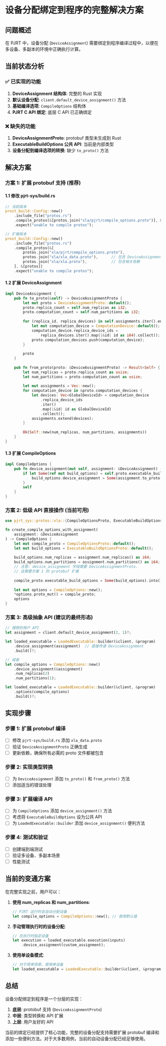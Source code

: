 # 设备分配绑定到程序的完整解决方案

## 问题概述

在 PJRT 中，设备分配 (`DeviceAssignment`) 需要绑定到程序编译过程中，以便在多设备、多副本的环境中正确执行计算。

## 当前状态分析

### ✅ 已实现的功能
1. **DeviceAssignment 结构体**: 完整的 Rust 实现
2. **默认设备分配**: `client.default_device_assignment()` 方法
3. **基础编译选项**: `CompileOptions` 结构体
4. **PJRT C API 绑定**: 底层 C API 已正确绑定

### ❌ 缺失的功能
1. **DeviceAssignmentProto**: protobuf 类型未生成到 Rust
2. **ExecutableBuildOptions 公共 API**: 当前是内部类型
3. **设备分配到编译选项的转换**: 缺少 `to_proto()` 方法

## 解决方案

### 方案 1: 扩展 protobuf 支持 (推荐)

#### 1.1 修改 pjrt-sys/build.rs

```rust
// 当前版本
prost_build::Config::new()
    .include_file("protos.rs")
    .compile_protos(&[protos.join("xla/pjrt/compile_options.proto")], &[protos])
    .expect("unable to compile protos");

// 扩展版本
prost_build::Config::new()
    .include_file("protos.rs")
    .compile_protos(&[
        protos.join("xla/pjrt/compile_options.proto"),
        protos.join("xla/xla_data.proto"),      // 包含 DeviceAssignmentProto
        protos.join("xla/xla.proto"),           // 包含相关依赖
    ], &[protos])
    .expect("unable to compile protos");
```

#### 1.2 扩展 DeviceAssignment

```rust
impl DeviceAssignment {
    pub fn to_proto(&self) -> DeviceAssignmentProto {
        let mut proto = DeviceAssignmentProto::default();
        proto.replica_count = self.num_replicas as i32;
        proto.computation_count = self.num_partitions as i32;
        
        for (replica_id, replica_devices) in self.assignments.iter().enumerate() {
            let mut computation_device = ComputationDevice::default();
            computation_device.replica_device_ids = 
                replica_devices.iter().map(|&id| id as i64).collect();
            proto.computation_devices.push(computation_device);
        }
        
        proto
    }
    
    pub fn from_proto(proto: &DeviceAssignmentProto) -> Result<Self> {
        let num_replicas = proto.replica_count as usize;
        let num_partitions = proto.computation_count as usize;
        
        let mut assignments = Vec::new();
        for computation_device in &proto.computation_devices {
            let devices: Vec<GlobalDeviceId> = computation_device
                .replica_device_ids
                .iter()
                .map(|&id| id as GlobalDeviceId)
                .collect();
            assignments.extend(devices);
        }
        
        Ok(Self::new(num_replicas, num_partitions, assignments))
    }
}
```

#### 1.3 扩展 CompileOptions

```rust
impl CompileOptions {
    pub fn device_assignment(mut self, assignment: &DeviceAssignment) -> Self {
        if let Some(ref mut build_options) = self.proto.executable_build_options {
            build_options.device_assignment = Some(assignment.to_proto()).into();
        }
        self
    }
}
```

### 方案 2: 低级 API 直接操作 (当前可用)

```rust
use pjrt_sys::protos::xla::{CompileOptionsProto, ExecutableBuildOptionsProto};

fn create_compile_options_with_assignment(
    assignment: &DeviceAssignment
) -> CompileOptions {
    let mut compile_proto = CompileOptionsProto::default();
    let mut build_options = ExecutableBuildOptionsProto::default();
    
    build_options.num_replicas = assignment.num_replicas() as i64;
    build_options.num_partitions = assignment.num_partitions() as i64;
    // 注意: device_assignment 字段需要 DeviceAssignmentProto，
    // 这需要方案 1 的 protobuf 扩展
    
    compile_proto.executable_build_options = Some(build_options).into();
    
    let mut options = CompileOptions::new();
    *options.proto_mut() = compile_proto;
    options
}
```

### 方案 3: 高级抽象 API (建议的最终形态)

```rust
// 理想的用户 API
let assignment = client.default_device_assignment(2, 1)?;

let loaded_executable = LoadedExecutable::builder(&client, &program)
    .device_assignment(assignment)  // 直接传递 DeviceAssignment
    .build()?;

// 或者
let compile_options = CompileOptions::new()
    .device_assignment(&assignment)
    .num_replicas(2)
    .num_partitions(1);

let loaded_executable = LoadedExecutable::builder(&client, &program)
    .options(compile_options)
    .build()?;
```

## 实现步骤

### 步骤 1: 扩展 protobuf 编译
- [ ] 修改 `pjrt-sys/build.rs` 添加 `xla_data.proto`
- [ ] 验证 `DeviceAssignmentProto` 正确生成
- [ ] 更新依赖，确保所有必需的 proto 文件都被包含

### 步骤 2: 实现类型转换
- [ ] 为 `DeviceAssignment` 添加 `to_proto()` 和 `from_proto()` 方法
- [ ] 添加适当的错误处理

### 步骤 3: 扩展编译 API
- [ ] 为 `CompileOptions` 添加 `device_assignment()` 方法
- [ ] 考虑将 `ExecutableBuildOptions` 设为公共 API
- [ ] 为 `LoadedExecutable::builder` 添加 `device_assignment()` 便利方法

### 步骤 4: 测试和验证
- [ ] 创建端到端测试
- [ ] 验证多设备、多副本场景
- [ ] 性能测试

## 当前的变通方案

在完整实现之前，用户可以：

1. **使用 num_replicas 和 num_partitions**:
   ```rust
   // PJRT 运行时会自动分配设备
   let compile_options = CompileOptions::new(); // 使用默认值
   ```

2. **手动管理执行时的设备分配**:
   ```rust
   // 在执行时指定设备
   let execution = loaded_executable.execution(inputs)
       .device_assignment(custom_assignment);
   ```

3. **使用单设备模式**:
   ```rust
   // 对于简单场景，使用单设备
   let loaded_executable = LoadedExecutable::builder(&client, &program).build()?;
   ```

## 总结

设备分配绑定到程序是一个分层的实现：

1. **底层**: protobuf 支持 (`DeviceAssignmentProto`)
2. **中层**: 类型转换和 API 扩展
3. **上层**: 用户友好的 API

当前的绑定已经提供了核心功能，完整的设备分配支持需要扩展 protobuf 编译和添加一些便利方法。对于大多数用例，当前的自动设备分配已经足够使用。
